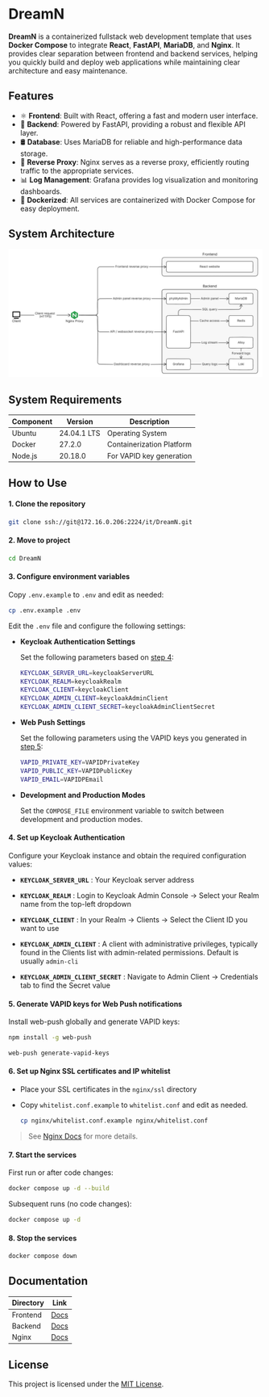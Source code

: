 # DreamN

**DreamN** is a containerized fullstack web development template that uses **Docker Compose** to integrate **React**, **FastAPI**, **MariaDB**, and **Nginx**. It provides clear separation between frontend and backend services, helping you quickly build and deploy web applications while maintaining clear architecture and easy maintenance.


## Features

- ⚛️ **Frontend**: Built with React, offering a fast and modern user interface.
- 🚀 **Backend**: Powered by FastAPI, providing a robust and flexible API layer.
- 🛢️ **Database**: Uses MariaDB for reliable and high-performance data storage.
- 🔀 **Reverse Proxy**: Nginx serves as a reverse proxy, efficiently routing traffic to the appropriate services.
- 📊 **Log Management**: Grafana provides log visualization and monitoring dashboards.
- 🐳 **Dockerized**: All services are containerized with Docker Compose for easy deployment.


## System Architecture
![System Architecture](./assets/ArchitectureDiagram.png)


## System Requirements

| Component | Version | Description |
|-----------|---------|-------------|
| Ubuntu | 24.04.1 LTS | Operating System |
| Docker | 27.2.0 | Containerization Platform |
| Node.js | 20.18.0 | For VAPID key generation |


## How to Use

#### 1. **Clone the repository**

   ```bash
   git clone ssh://git@172.16.0.206:2224/it/DreamN.git
   ```


#### 2. **Move to project**

   ```bash
   cd DreamN
   ```


#### 3. **Configure environment variables**

   Copy `.env.example` to `.env` and edit as needed:

   ```bash
   cp .env.example .env
   ```

   Edit the `.env` file and configure the following settings:

   - **Keycloak Authentication Settings**
   
      Set the following parameters based on [step 4](#4-set-up-keycloak-authentication):
      
      ```bash
      KEYCLOAK_SERVER_URL=keycloakServerURL
      KEYCLOAK_REALM=keycloakRealm
      KEYCLOAK_CLIENT=keycloakClient
      KEYCLOAK_ADMIN_CLIENT=keycloakAdminClient
      KEYCLOAK_ADMIN_CLIENT_SECRET=keycloakAdminClientSecret
      ```

   - **Web Push Settings**
   
      Set the following parameters using the VAPID keys you generated in [step 5](#5-generate-vapid-keys-for-web-push-notifications):
      
      ```bash
      VAPID_PRIVATE_KEY=VAPIDPrivateKey
      VAPID_PUBLIC_KEY=VAPIDPublicKey
      VAPID_EMAIL=VAPIDPEmail
      ```

   - **Development and Production Modes**

      Set the `COMPOSE_FILE` environment variable to switch between development and production modes.


#### 4. **Set up Keycloak Authentication**

   Configure your Keycloak instance and obtain the required configuration values:

   - **`KEYCLOAK_SERVER_URL`** : Your Keycloak server address

   - **`KEYCLOAK_REALM`** : Login to Keycloak Admin Console → Select your Realm name from the top-left dropdown

   - **`KEYCLOAK_CLIENT`** : In your Realm → Clients → Select the Client ID you want to use

   - **`KEYCLOAK_ADMIN_CLIENT`** : A client with administrative privileges, typically found in the Clients list with admin-related permissions. Default is usually `admin-cli`

   - **`KEYCLOAK_ADMIN_CLIENT_SECRET`** : Navigate to Admin Client → Credentials tab to find the Secret value


#### 5. **Generate VAPID keys for Web Push notifications**

   Install web-push globally and generate VAPID keys:

   ```bash
   npm install -g web-push
   ```

   ```bash
   web-push generate-vapid-keys
   ```


#### 6. **Set up Nginx SSL certificates and IP whitelist**

   - Place your SSL certificates in the `nginx/ssl` directory
   - Copy `whitelist.conf.example` to `whitelist.conf` and edit as needed.

      ```bash
      cp nginx/whitelist.conf.example nginx/whitelist.conf
      ```
  
   > See [Nginx Docs](./nginx/README.md) for more details.


#### 7. **Start the services**

   First run or after code changes:

   ```bash
   docker compose up -d --build
   ```

   Subsequent runs (no code changes):

   ```bash
   docker compose up -d
   ```


#### 8. **Stop the services**

   ```bash
   docker compose down
   ```

## Documentation

| Directory    | Link                            |
|--------------|---------------------------------|
| Frontend     | [Docs](./frontend/README.md)    |
| Backend      | [Docs](./backend/README.md)     |
| Nginx        | [Docs](./nginx/README.md)       |


## License

This project is licensed under the [MIT License](./LICENSE).
